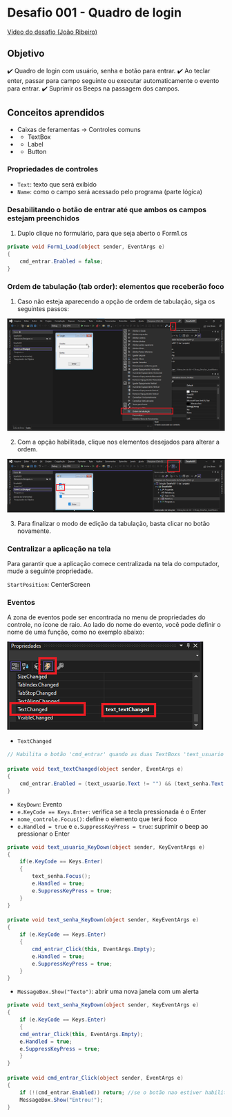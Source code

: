 # Desafio 001 - Quadro de login

[Vídeo do desafio (João Ribeiro)](https://www.youtube.com/watch?v=z6Nm13Aw5YU&list=PLXik_5Br-zO9FfZl6Jd-zsRPyMDXc-CDb&index=2)

## Objetivo

:heavy_check_mark: Quadro de login com usuário, senha e botão para entrar. 
:heavy_check_mark: Ao teclar enter, passar para campo seguinte ou executar automaticamente o evento para entrar. 
:heavy_check_mark: Suprimir os Beeps na passagem dos campos.

## Conceitos aprendidos

* Caixas de feramentas -> Controles comuns
* * TextBox
* * Label
* * Button

### Propriedades de controles

* `Text`: texto que será exibido 
* `Name`: como o campo será acessado pelo programa (parte lógica)

### Desabilitando o botão de entrar até que ambos os campos estejam preenchidos

1. Duplo clique no formulário, para que seja aberto o Form1.cs

```c#
private void Form1_Load(object sender, EventArgs e)
{
    cmd_entrar.Enabled = false;
}
```

### Ordem de tabulação (tab order): elementos que receberão foco

1. Caso não esteja aparecendo a opção de ordem de tabulação, siga os seguintes passos:

![Habilitar Botão ordem de tabulação](/img/habilitar_botao_tabulacao.png)

2. Com a opção habilitada, clique nos elementos desejados para alterar a ordem.

![Habilitar Botão ordem de tabulação](/img/ordem_tabulacao.png)

3. Para finalizar o modo de edição da tabulação, basta clicar no botão novamente.

### Centralizar a aplicação na tela

Para garantir que a aplicação comece centralizada na tela do computador, mude a seguinte propriedade.

`StartPosition`: CenterScreen

### Eventos

A zona de eventos pode ser encontrada no menu de propriedades do controle, no ícone de raio.
Ao lado do nome do evento, você pode definir o nome de uma função, como no exemplo abaixo:

![Eventos](/img/TextChanged.png)


* `TextChanged`

```c#
// Habilita o botão 'cmd_entrar' quando as duas TextBoxs 'text_usuario' e 'text_senha' estiverem preenchidas (ou seja != "")

private void text_textChanged(object sender, EventArgs e)
{    
    cmd_entrar.Enabled = (text_usuario.Text != "") && (text_senha.Text != "");
}
```
* `KeyDown`: Evento
* `e.KeyCode == Keys.Enter`: verifica se a tecla pressionada é o Enter
* `nome_controle.Focus()`: define o elemento que terá foco
* `e.Handled = true` e `e.SuppressKeyPress = true`: suprimir o beep ao pressionar o Enter


```c#
private void text_usuario_KeyDown(object sender, KeyEventArgs e)
{
    if(e.KeyCode == Keys.Enter)
    {
        text_senha.Focus();
        e.Handled = true;
        e.SuppressKeyPress = true;
    }
}

private void text_senha_KeyDown(object sender, KeyEventArgs e)
{
    if (e.KeyCode == Keys.Enter)
    {
        cmd_entrar_Click(this, EventArgs.Empty);
        e.Handled = true;
        e.SuppressKeyPress = true;
    }
}
```

* `MessageBox.Show("Texto")`: abrir uma nova janela com um alerta

```c#
private void text_senha_KeyDown(object sender, KeyEventArgs e)
{
    if (e.KeyCode == Keys.Enter)
    {
    cmd_entrar_Click(this, EventArgs.Empty);
    e.Handled = true;
    e.SuppressKeyPress = true;
    }
}

private void cmd_entrar_Click(object sender, EventArgs e)
{
    if (!(cmd_entrar.Enabled)) return; //se o botão nao estiver habilitado (ou seja, com texto em ambas as textboxs), o programa retorna, sem executar a próxima linha
    MessageBox.Show("Entrou!");
}
```





